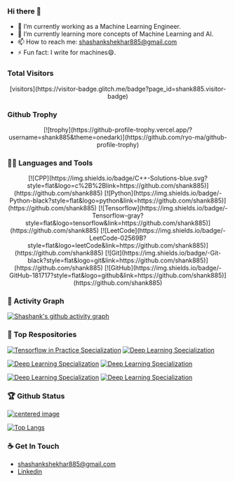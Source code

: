### Hi there 👋

- 🔭 I’m currently working as a Machine Learning Engineer.
- 🌱 I’m currently learning more concepts of Machine Learning and AI.
- 📫 How to reach me: shashankshekhar885@gmail.com
- ⚡ Fun fact: I  write for machines😄.

### Total Visitors
<div align=center>
[visitors](https://visitor-badge.glitch.me/badge?page_id=shank885.visitor-badge)
</div>

### Github Trophy
<div align=center>
[![trophy](https://github-profile-trophy.vercel.app/?username=shank885&theme=onedark)](https://github.com/ryo-ma/github-profile-trophy)
</div>
    
### 👨‍💻 Languages and Tools
<div align=center>
[![CPP](https://img.shields.io/badge/C++-Solutions-blue.svg?style=flat&logo=c%2B%2Blink=https://github.com/shank885)](https://github.com/shank885) 
[![Python](https://img.shields.io/badge/-Python-black?style=flat&logo=python&link=https://github.com/shank885)](https://github.com/shank885)
[![Tensorflow](https://img.shields.io/badge/-Tensorflow-gray?style=flat&logo=tensorflow&link=https://github.com/shank885)](https://github.com/shank885) 
[![LeetCode](https://img.shields.io/badge/-LeetCode-02569B?style=flat&logo=leetCode&link=https://github.com/shank885)](https://github.com/shank885) 
[![Git](https://img.shields.io/badge/-Git-black?style=flat&logo=git&link=https://github.com/shank885)](https://github.com/shank885)
[![GitHub](https://img.shields.io/badge/-GitHub-181717?style=flat&logo=github&link=https://github.com/shank885)](https://github.com/shank885)
</div>
    
### 👀 Activity Graph
[![Shashank's github activity graph](https://activity-graph.herokuapp.com/graph?username=shank885&theme=react-dark)](https://github.com/shank885)

### 👀 Top Respositories
[![Tensorflow in Practice Specialization](https://github-readme-stats.vercel.app/api/pin/?username=shank885&repo=Tensorflow-in-Practice-Specialization&theme=dark)](https://github.com/SHANK885/Tensorflow-in-Practice-Specialization)
[![Deep Learning Specialization](https://github-readme-stats.vercel.app/api/pin/?username=shank885&repo=Deep-Learning-Specialization-Coursera&theme=dark)](https://github.com/SHANK885/Deep-Learning-Specialization-Coursera)

[![Deep Learning Specialization](https://github-readme-stats.vercel.app/api/pin/?username=shank885&repo=Machine-Learning-Andrew-Ng&theme=dark)](https://github.com/SHANK885/Machine-Learning-Andrew-Ng)
[![Deep Learning Specialization](https://github-readme-stats.vercel.app/api/pin/?username=shank885&repo=Stanford_Machine_Learning_Python&theme=dark)](https://github.com/SHANK885/Stanford_Machine_Learning_Python)

[![Deep Learning Specialization](https://github-readme-stats.vercel.app/api/pin/?username=shank885&repo=RGB-to-Grayscale&theme=dark)](https://github.com/SHANK885/RGB-to-Grayscale)
[![Deep Learning Specialization](https://github-readme-stats.vercel.app/api/pin/?username=shank885&repo=PKNN-MIFS&theme=dark)](https://github.com/SHANK885/PKNN-MIFS)

### 🏆 Github Status
<a href='https://github.com/shank885'>
    <img alighn="center" src="https://github-readme-stats.vercel.app/api?username=SHANK885&show_icons=true&theme=dark&count_private=true" alt="centered image" />
</a>

[![Top Langs](https://github-readme-stats.vercel.app/api/top-langs/?username=SHANK885&theme=dark)](https://github.com/anuraghazra/github-readme-stats)

### ☕ Get In Touch
- shashankshekhar885@gmail.com
- [Linkedin](https://www.linkedin.com/in/shank885)
